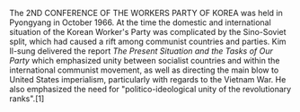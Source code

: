 The 2ND CONFERENCE OF THE WORKERS PARTY OF KOREA was held in Pyongyang in October 1966. At the time the domestic and international situation of the Korean Worker's Party was complicated by the Sino-Soviet split, which had caused a rift among communist countries and parties. Kim Il-sung delivered the report _The Present Situation and the Tasks of Our Party_ which emphasized unity between socialist countries and within the international communist movement, as well as directing the main blow to United States imperialism, particularly with regards to the Vietnam War. He also emphasized the need for "politico-ideological unity of the revolutionary ranks".[1]
